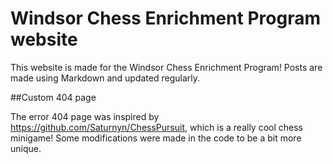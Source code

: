 # Windsor Chess Enrichment Program website

This website is made for the Windsor Chess Enrichment Program! Posts are made using Markdown and updated regularly.

##Custom 404 page

The error 404 page was inspired by https://github.com/Saturnyn/ChessPursuit, which is a really cool chess minigame! Some modifications were made in the code to be a bit more unique.
